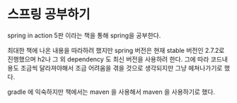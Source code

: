# 스프링 공부하기

spring in action 5판 이라는 책을 통해 spring을 공부한다.

최대한 책에 나온 내용을 따라하려 했지만 spring 버전은 현재 stable 버전인 2.7.2로 진행했으며 h2나 그 외 dependency 도 최신 버전을 사용하려 한다.
그에 따라 코드내용도 조금씩 달라져야해서 조금 어려움을 겪을 것으로 생각되지만 그냥 헤쳐나가기로 했다.

gradle 에 익숙하지만 책에서는 maven 을 사용해서 maven 을 사용하기로 했다.

